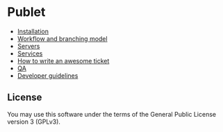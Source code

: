 Publet
======

* [Installation](https://github.com/publet/publet/blob/master/docs/installation.md)
* [Workflow and branching model](https://github.com/publet/publet/blob/master/docs/workflow.md)
* [Servers](https://github.com/publet/publet/blob/master/docs/servers.md)
* [Services](https://github.com/publet/publet/blob/master/docs/services.md)
* [How to write an awesome ticket](https://github.com/publet/publet/blob/master/docs/how-to-write-an-awesome-ticket.md)
* [QA](https://github.com/publet/publet/blob/master/docs/qa.md)
* [Developer guidelines](https://github.com/publet/publet/blob/master/docs/developer-guidelines.md)

License
-------

You may use this software under the terms of the General Public License version
3 (GPLv3).

